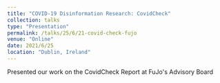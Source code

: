 ```yaml
---
title: "COVID-19 Disinformation Research: CovidCheck"
collection: talks
type: "Presentation"
permalink: /talks/25/6/21-covid-check-fujo
venue: "Online"
date: 2021/6/25
location: "Dublin, Ireland"
---
```


Presented our work on the CovidCheck Report at FuJo&apos;s Advisory Board
